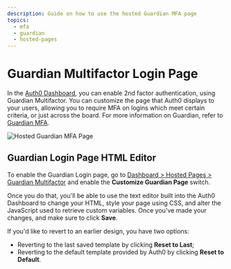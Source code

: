 ```yaml
---
description: Guide on how to use the hosted Guardian MFA page
topics:
  - mfa
  - guardian
  - hosted-pages
---
```

# Guardian Multifactor Login Page

In the [Auth0 Dashboard](${manage_url}/#/guardian_mfa_page), you can enable 2nd factor authentication, using Guardian Multifactor. You can customize the page that Auth0 displays to your users, allowing you to require MFA on logins which meet certain criteria, or just across the board. For more information on Guardian, refer to [Guardian MFA](/multifactor-authentication/guardian).

![Hosted Guardian MFA Page](/media/articles/hosted-pages/guardian.png)

## Guardian Login Page HTML Editor

To enable the Guardian Login page, go to [Dashboard > Hosted Pages > Guardian Multifactor](${manage_url}/#/guardian_mfa_page) and enable the __Customize Guardian Page__ switch.

Once you do that, you'll be able to use the text editor built into the Auth0 Dashboard to change your HTML, style your page using CSS, and alter the JavaScript used to retrieve custom variables. Once you've made your changes, and make sure to click __Save__.

If you'd like to revert to an earlier design, you have two options:

* Reverting to the last saved template by clicking **Reset to Last**;
* Reverting to the default template provided by Auth0 by clicking **Reset to Default**.
